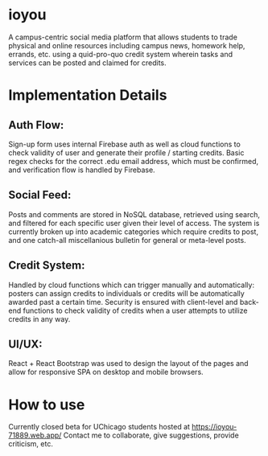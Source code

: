 # ioyou
A campus-centric social media platform that allows students to trade physical and online resources including campus news, homework help, errands, etc. using a quid-pro-quo credit system wherein tasks and services can be posted and claimed for credits.

# Implementation Details
## Auth Flow:
Sign-up form uses internal Firebase auth as well as cloud functions to check validity of user and generate their profile / starting credits. Basic regex checks for the correct .edu email address, which must be confirmed, and verification flow is handled by Firebase.

## Social Feed:
Posts and comments are stored in NoSQL database, retrieved using search, and filtered for each specific user given their level of access. The system is currently broken up into academic categories which require credits to post, and one catch-all miscellanious bulletin for general or meta-level posts.

## Credit System:
Handled by cloud functions which can trigger manually and automatically: posters can assign credits to individuals or credits will be automatically awarded past a certain time. Security is ensured with client-level and back-end functions to check validity of credits when a user attempts to utilize credits in any way.

## UI/UX:
React + React Bootstrap was used to design the layout of the pages and allow for responsive SPA on desktop and mobile browsers.

# How to use
Currently closed beta for UChicago students hosted at https://ioyou-71889.web.app/
Contact me to collaborate, give suggestions, provide criticism, etc.
